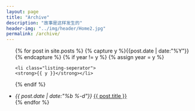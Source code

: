 ```yaml
---
layout: page
title: "Archive"
description: "故事是这样发生的"
header-img: "../img/header/Home2.jpg"
permalink: /archive/
---
```



<ul class="listing">
{% for post in site.posts %}
  {% capture y %}{{post.date | date:"%Y"}}{% endcapture %}
  {% if year != y %}
    {% assign year = y %}
 
    <li class="listing-seperator">
    <strong>{{ y }}</strong></li>
  {% endif %}
  <li class="listing-item">
    <i class="datetime" datetime="{{ post.date | date:"%Y-%m-%d" }}">{{ post.date | date:"%b %-d"}}</i>
    <a href="{{ post.url }}" title="{{ post.title }}">{{ post.title }}</a>
  </li>
{% endfor %}
</ul>